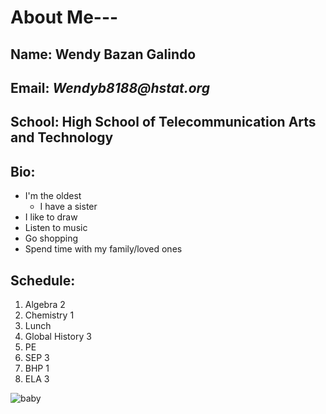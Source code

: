 # **About Me**--- 

## Name: Wendy Bazan Galindo
## Email: _Wendyb8188@hstat.org_
## School: High School of Telecommunication Arts and Technology 
## Bio: 
* I'm the oldest
  * I have a sister
* I like to draw
* Listen to music
* Go shopping
* Spend time with my family/loved ones    

## Schedule:   
1. Algebra 2
2. Chemistry 1
3. Lunch
4. Global History 3
5. PE
6. SEP 3
7. BHP 1
8. ELA 3

![baby](https://media.giphy.com/media/3ohzdITteMeRoLX5eM/giphy-downsized-large)



